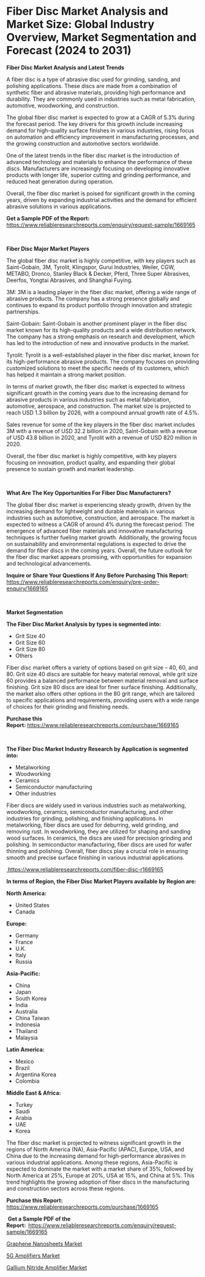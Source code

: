 <p><h1>Fiber Disc Market Analysis and Market Size: Global Industry Overview, Market Segmentation and Forecast (2024 to 2031)</h1></p><p><strong>Fiber Disc Market Analysis and Latest Trends</strong></p>
<p><p>A fiber disc is a type of abrasive disc used for grinding, sanding, and polishing applications. These discs are made from a combination of synthetic fiber and abrasive materials, providing high performance and durability. They are commonly used in industries such as metal fabrication, automotive, woodworking, and construction.</p><p>The global fiber disc market is expected to grow at a CAGR of 5.3% during the forecast period. The key drivers for this growth include increasing demand for high-quality surface finishes in various industries, rising focus on automation and efficiency improvement in manufacturing processes, and the growing construction and automotive sectors worldwide.</p><p>One of the latest trends in the fiber disc market is the introduction of advanced technology and materials to enhance the performance of these discs. Manufacturers are increasingly focusing on developing innovative products with longer life, superior cutting and grinding performance, and reduced heat generation during operation.</p><p>Overall, the fiber disc market is poised for significant growth in the coming years, driven by expanding industrial activities and the demand for efficient abrasive solutions in various applications.</p></p>
<p><strong>Get a Sample PDF of the Report:&nbsp;</strong> <a href="https://www.reliableresearchreports.com/enquiry/request-sample/1669165">https://www.reliableresearchreports.com/enquiry/request-sample/1669165</a></p>
<p>&nbsp;</p>
<p><strong>Fiber Disc Major Market Players</strong></p>
<p><p>The global fiber disc market is highly competitive, with key players such as Saint-Gobain, 3M, Tyrolit, Klingspor, Gurui Industries, Weiler, CGW, METABO, Dronco, Stanley Black & Decker, Pferd, Three Super Abrasives, Deerfos, Yongtai Abrasives, and Shanghai Fuying. </p><p>3M: 3M is a leading player in the fiber disc market, offering a wide range of abrasive products. The company has a strong presence globally and continues to expand its product portfolio through innovation and strategic partnerships.</p><p>Saint-Gobain: Saint-Gobain is another prominent player in the fiber disc market known for its high-quality products and a wide distribution network. The company has a strong emphasis on research and development, which has led to the introduction of new and innovative products in the market.</p><p>Tyrolit: Tyrolit is a well-established player in the fiber disc market, known for its high-performance abrasive products. The company focuses on providing customized solutions to meet the specific needs of its customers, which has helped it maintain a strong market position.</p><p>In terms of market growth, the fiber disc market is expected to witness significant growth in the coming years due to the increasing demand for abrasive products in various industries such as metal fabrication, automotive, aerospace, and construction. The market size is projected to reach USD 1.3 billion by 2026, with a compound annual growth rate of 4.5%.</p><p>Sales revenue for some of the key players in the fiber disc market includes 3M with a revenue of USD 32.2 billion in 2020, Saint-Gobain with a revenue of USD 43.8 billion in 2020, and Tyrolit with a revenue of USD 820 million in 2020. </p><p>Overall, the fiber disc market is highly competitive, with key players focusing on innovation, product quality, and expanding their global presence to sustain growth and market leadership.</p></p>
<p>&nbsp;</p>
<p><strong>What Are The Key Opportunities For Fiber Disc Manufacturers?</strong></p>
<p><p>The global fiber disc market is experiencing steady growth, driven by the increasing demand for lightweight and durable materials in various industries such as automotive, construction, and aerospace. The market is expected to witness a CAGR of around 4% during the forecast period. The emergence of advanced fiber materials and innovative manufacturing techniques is further fueling market growth. Additionally, the growing focus on sustainability and environmental regulations is expected to drive the demand for fiber discs in the coming years. Overall, the future outlook for the fiber disc market appears promising, with opportunities for expansion and technological advancements.</p></p>
<p><strong>Inquire or Share Your Questions If Any Before Purchasing This Report:</strong> <a href="https://www.reliableresearchreports.com/enquiry/pre-order-enquiry/1669165">https://www.reliableresearchreports.com/enquiry/pre-order-enquiry/1669165</a></p>
<p>&nbsp;</p>
<p><strong>Market Segmentation</strong></p>
<p><strong>The Fiber Disc Market Analysis by types is segmented into:</strong></p>
<p><ul><li>Grit Size 40</li><li>Grit Size 60</li><li>Grit Size 80</li><li>Others</li></ul></p>
<p><p>Fiber disc market offers a variety of options based on grit size – 40, 60, and 80. Grit size 40 discs are suitable for heavy material removal, while grit size 60 provides a balanced performance between material removal and surface finishing. Grit size 80 discs are ideal for finer surface finishing. Additionally, the market also offers other options in the 80 grit range, which are tailored to specific applications and requirements, providing users with a wide range of choices for their grinding and finishing needs.</p></p>
<p><strong>Purchase this Report:&nbsp;</strong><a href="https://www.reliableresearchreports.com/purchase/1669165">https://www.reliableresearchreports.com/purchase/1669165</a></p>
<p>&nbsp;</p>
<p><strong>The Fiber Disc Market Industry Research by Application is segmented into:</strong></p>
<p><ul><li>Metalworking</li><li>Woodworking</li><li>Ceramics</li><li>Semiconductor manufacturing</li><li>Other industries</li></ul></p>
<p><p>Fiber discs are widely used in various industries such as metalworking, woodworking, ceramics, semiconductor manufacturing, and other industries for grinding, polishing, and finishing applications. In metalworking, fiber discs are used for deburring, weld grinding, and removing rust. In woodworking, they are utilized for shaping and sanding wood surfaces. In ceramics, the discs are used for precision grinding and polishing. In semiconductor manufacturing, fiber discs are used for wafer thinning and polishing. Overall, fiber discs play a crucial role in ensuring smooth and precise surface finishing in various industrial applications.</p></p>
<p><a href="https://www.reliableresearchreports.com/fiber-disc-r1669165">&nbsp;https://www.reliableresearchreports.com/fiber-disc-r1669165</a></p>
<p><strong>In terms of Region, the Fiber Disc Market Players available by Region are:</strong></p>
<p>
    <p> <strong> North America: </strong>
        <ul>
            <li>United States</li>
            <li>Canada</li>
        </ul>
        </p> 
    <p> <strong> Europe: </strong>
        <ul>
            <li>Germany</li>
            <li>France</li>
            <li>U.K.</li>
            <li>Italy</li>
            <li>Russia</li>
        </ul>
        </p> 
    <p> <strong> Asia-Pacific: </strong>
        <ul>
            <li>China</li>
            <li>Japan</li>
            <li>South Korea</li>
            <li>India</li>
            <li>Australia</li>
            <li>China Taiwan</li>
            <li>Indonesia</li>
            <li>Thailand</li>
            <li>Malaysia</li>
        </ul>
        </p> 
    <p> <strong> Latin America: </strong>
        <ul>
            <li>Mexico</li>
            <li>Brazil</li>
            <li>Argentina Korea</li>
            <li>Colombia</li>
        </ul>
        </p> 
    <p> <strong> Middle East & Africa: </strong>
        <ul>
            <li>Turkey</li>
            <li>Saudi</li>
            <li>Arabia</li>
            <li>UAE</li>
            <li>Korea</li>
        </ul>
    </p>
    </p>
<p><p>The fiber disc market is projected to witness significant growth in the regions of North America (NA), Asia-Pacific (APAC), Europe, USA, and China due to the increasing demand for high-performance abrasives in various industrial applications. Among these regions, Asia-Pacific is expected to dominate the market with a market share of 35%, followed by North America at 25%, Europe at 20%, USA at 15%, and China at 5%. This trend highlights the growing adoption of fiber discs in the manufacturing and construction sectors across these regions.</p></p>
<p><strong>Purchase this Report: </strong><a href="https://www.reliableresearchreports.com/purchase/1669165">https://www.reliableresearchreports.com/purchase/1669165</a></p>
<p>&nbsp;<strong>Get a Sample PDF of the Report:&nbsp;&nbsp;</strong><a href="https://www.reliableresearchreports.com/enquiry/request-sample/1669165">https://www.reliableresearchreports.com/enquiry/request-sample/1669165</a></p>
<p><strong></strong></p>
<p><p><a href="https://github.com/gulaimolin/Market-Research-Report-List-5/blob/main/graphene-nanosheets-market.md">Graphene Nanosheets Market</a></p><p><a href="https://github.com/nicoletavirag/Market-Research-Report-List-4/blob/main/5g-amplifiers-market.md">5G Amplifiers Market</a></p><p><a href="https://github.com/mauripalmi/Market-Research-Report-List-4/blob/main/gallium-nitride-amplifier-market.md">Gallium Nitride Amplifier Market</a></p></p>